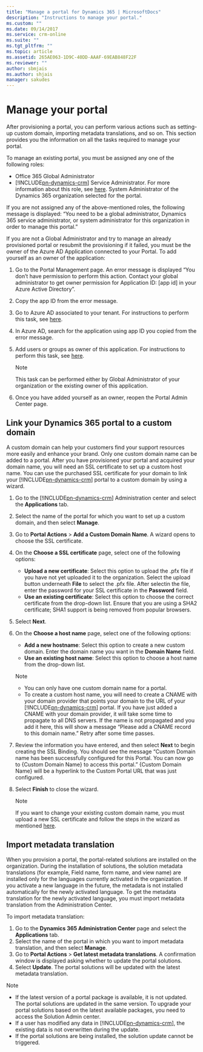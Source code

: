 ```yaml
---
title: "Manage a portal for Dynamics 365 | MicrosoftDocs"
description: "Instructions to manage your portal."
ms.custom: ""
ms.date: 09/14/2017
ms.service: crm-online
ms.suite: ""
ms.tgt_pltfrm: ""
ms.topic: article
ms.assetid: 265AE063-1D9C-40DD-AAAF-69EAB848F22F
ms.reviewer: ""
author: sbmjais
ms.author: shjais
manager: sakudes
---
```


# Manage your portal

After provisioning a portal, you can perform various actions such as setting-up custom domain, importing metadata translations, and so on. This section provides you the information on all the tasks required to manage your portal.

To manage an existing portal, you must be assigned any one of the following roles:
- Office 365 Global Administrator 
- [!INCLUDE[pn-dynamics-crm](../includes/pn-dynamics-crm.md)] Service Administrator. For more information about this role, see [here](https://technet.microsoft.com/en-us/library/mt793847.aspx). 
System Administrator of the Dynamics 365 organization selected for the portal.

If you are not assigned any of the above-mentioned roles, the following message is displayed: “You need to be a global administrator, Dynamics 365 service administrator, or system administrator for this organization in order to manage this portal.”

If you are not a Global Administrator and try to manage an already provisioned portal or resubmit the provisioning if it failed, you must be the owner of the Azure AD Application connected to your Portal. To add yourself as an owner of the application:

1. Go to the Portal Management page. An error message is displayed “You don’t have permission to perform this action. Contact your global administrator to get owner permission for Application ID: [app id] in your Azure Active Directory”.
2. Copy the app ID from the error message.
3. Go to Azure AD associated to your tenant. For instructions to perform this task, see [here](https://docs.microsoft.com/en-us/azure/active-directory/active-directory-manage-o365-subscription).
4. In Azure AD, search for the application using app ID you copied from the error message.
5. Add users or groups as owner of this application. For instructions to perform this task, see [here](https://docs.microsoft.com/en-us/azure/active-directory/active-directory-managing-access-to-apps).

    > [!Note]
    > This task can be performed either by Global Administrator of your organization or the existing owner of this application.

6. Once you have added yourself as an owner, reopen the Portal Admin Center page.

## Link your Dynamics 365 portal to a custom domain

A custom domain can help your customers find your support resources more easily and enhance your brand. Only one custom domain name can be added to a portal. After you have provisioned your portal and acquired your domain name, you will need an SSL certificate to set up a custom host name. You can use the purchased SSL certificate for your domain to link your [!INCLUDE[pn-dynamics-crm](../includes/pn-dynamics-crm.md)] portal to a custom domain by using a wizard.

1. Go to the [!INCLUDE[pn-dynamics-crm](../includes/pn-dynamics-crm.md)] Administration center and select the **Applications** tab.
2. Select the name of the portal for which you want to set up a custom domain, and then select **Manage**.
3. Go to **Portal Actions** > **Add a Custom Domain Name**. A wizard opens to choose the SSL certificate.
4. On the **Choose a SSL certificate** page, select one of the following options:
    - **Upload a new certificate**: Select this option to upload the .pfx file if you have not yet uploaded it to the organization. Select the upload button underneath **File** to select the .pfx file. After selectin the file, enter the password for your SSL certificate in the **Password** field.
    - **Use an existing certificate**: Select this option to choose the correct certificate from the drop-down list. Ensure that you are using a SHA2 certificate; SHA1 support is being removed from popular browsers.
5. Select **Next**.
6. On the **Choose a host name** page, select one of the following options:
    - **Add a new hostname**: Select this option to create a new custom domain. Enter the domain name you want in the **Domain Name** field.
    - **Use an existing host name**: Select this option to choose a host name from the drop-down list. 
   
   > [!Note] 
   > - You can only have one custom domain name for a portal. 
   > - To create a custom host name, you will need to create a CNAME with your domain provider that points your domain to the URL of your [!INCLUDE[pn-dynamics-crm](../includes/pn-dynamics-crm.md)] portal. If you have just added a CNAME with your domain provider, it will take some time to propagate to all DNS servers. If the name is not propagated and you add it here, this will show a message “Please add a CNAME record to this domain name.” Retry after some time passes.

7. Review the information you have entered, and then select **Next** to begin creating the SSL Binding. You should see the message “Custom Domain name has been successfully configured for this Portal. You can now go to {Custom Domain Name} to access this portal.” {Custom Domain Name} will be a hyperlink to the Custom Portal URL that was just configured.
8. Select **Finish** to close the wizard.

    > [!Note]
    > If you want to change your existing custom domain name, you must upload a new SSL certificate and follow the steps in the wizard as mentioned [here](#link-your-dynamics-365-portal-to-a-custom-domain).
    
## Import metadata translation
When you provision a portal, the portal-related solutions are installed on the organization. During the installation of solutions, the solution metadata translations (for example, Field name, form name, and view name) are installed only for the languages currently activated in the organization. If you activate a new language in the future, the metadata is not installed automatically for the newly activated language. To get the metadata translation for the newly activated language, you must import metadata translation from the Administration Center.

To import metadata translation:
1.	Go to the **Dynamics 365 Administration Center** page and select the **Applications** tab.
2.	Select the name of the portal in which you want to import metadata translation, and then select **Manage**.
3.	Go to **Portal Actions** > **Get latest metadata translations**. A confirmation window is displayed asking whether to update the portal solutions.
4.	Select **Update**. The portal solutions will be updated with the latest metadata translation.

> [!Note]
> - If the latest version of a portal package is available, it is not updated. The portal solutions are updated in the same version. To upgrade your portal solutions based on the latest available packages, you need to access the Solution Admin center.
> - If a user has modified any data in [!INCLUDE[pn-dynamics-crm](../includes/pn-dynamics-crm.md)], the existing data is not overwritten during the update.
> - If the portal solutions are being installed, the solution update cannot be triggered.